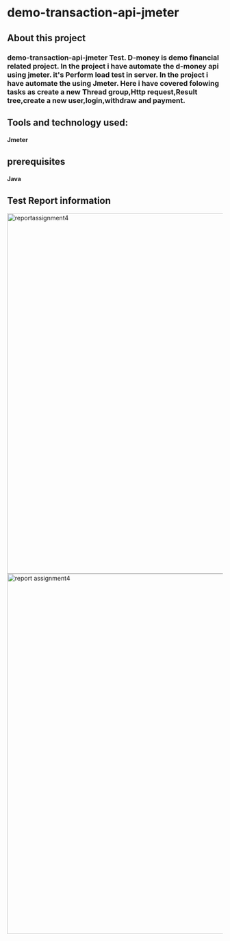 # demo-transaction-api-jmeter
## About this project
### demo-transaction-api-jmeter Test. D-money is demo financial related project. In the project i have automate the d-money api using jmeter. it's Perform load test in server. In the project i have automate the using Jmeter. Here i have covered folowing tasks as create a new Thread group,Http request,Result tree,create a new user,login,withdraw and payment.
## Tools and technology used:
#### Jmeter
## prerequisites
#### Java

## Test Report information
<img width="840" alt="reportassignment4" src="https://github.com/omarfarukpappu/demo-transaction-api-jmeter/assets/124276661/f1cd6082-be86-4910-8aad-d459329e840c">
<img width="840" alt="report assignment4" src="https://github.com/omarfarukpappu/demo-transaction-api-jmeter/assets/124276661/4ca0bdc8-6859-4d13-9b7f-91600b26addf">


